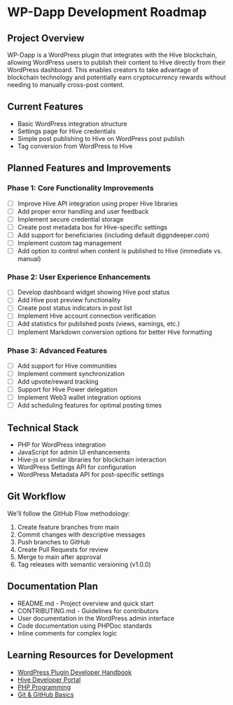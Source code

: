 # WP-Dapp Development Roadmap

## Project Overview
WP-Dapp is a WordPress plugin that integrates with the Hive blockchain, allowing WordPress users to publish their content to Hive directly from their WordPress dashboard. This enables creators to take advantage of blockchain technology and potentially earn cryptocurrency rewards without needing to manually cross-post content.

## Current Features
- Basic WordPress integration structure
- Settings page for Hive credentials
- Simple post publishing to Hive on WordPress post publish
- Tag conversion from WordPress to Hive

## Planned Features and Improvements

### Phase 1: Core Functionality Improvements
- [ ] Improve Hive API integration using proper Hive libraries
- [ ] Add proper error handling and user feedback
- [ ] Implement secure credential storage
- [ ] Create post metadata box for Hive-specific settings
- [ ] Add support for beneficiaries (including default diggndeeper.com)
- [ ] Implement custom tag management
- [ ] Add option to control when content is published to Hive (immediate vs. manual)

### Phase 2: User Experience Enhancements
- [ ] Develop dashboard widget showing Hive post status
- [ ] Add Hive post preview functionality
- [ ] Create post status indicators in post list
- [ ] Implement Hive account connection verification
- [ ] Add statistics for published posts (views, earnings, etc.)
- [ ] Implement Markdown conversion options for better Hive formatting

### Phase 3: Advanced Features
- [ ] Add support for Hive communities
- [ ] Implement comment synchronization
- [ ] Add upvote/reward tracking
- [ ] Support for Hive Power delegation
- [ ] Implement Web3 wallet integration options
- [ ] Add scheduling features for optimal posting times

## Technical Stack
- PHP for WordPress integration
- JavaScript for admin UI enhancements
- Hive-js or similar libraries for blockchain interaction
- WordPress Settings API for configuration
- WordPress Metadata API for post-specific settings

## Git Workflow
We'll follow the GitHub Flow methodology:
1. Create feature branches from main
2. Commit changes with descriptive messages
3. Push branches to GitHub
4. Create Pull Requests for review
5. Merge to main after approval
6. Tag releases with semantic versioning (v1.0.0)

## Documentation Plan
- README.md - Project overview and quick start
- CONTRIBUTING.md - Guidelines for contributors
- User documentation in the WordPress admin interface
- Code documentation using PHPDoc standards
- Inline comments for complex logic

## Learning Resources for Development
- [WordPress Plugin Developer Handbook](https://developer.wordpress.org/plugins/)
- [Hive Developer Portal](https://developers.hive.io/)
- [PHP Programming](https://www.php.net/manual/en/)
- [Git & GitHub Basics](https://guides.github.com/introduction/git-handbook/) 
